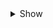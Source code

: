 <details><summary>Show</summary>

# 1.2.1
+ Other:
  - Fixed `README.md`
  - Fixed `CHANGELOG.md`
# 1.2.0
+ Added mods:
  - [Boombox Controller](https://thunderstore.io/c/lethal-company/p/KoderTeh/Boombox_Controller/) by [KoderTeh](https://thunderstore.io/c/lethal-company/p/KoderTeh/)
  - [HDLethalCompany](https://thunderstore.io/c/lethal-company/p/Sligili/HDLethalCompany/) by [Sligili](https://github.com/Sligili)
  - [Lategame Upgrades](https://thunderstore.io/c/lethal-company/p/malco/Lategame_Upgrades/) by [Malcolm-Q](https://github.com/Malcolm-Q)
+ Removed mods:
  - [ObjectVolumeController](https://thunderstore.io/c/lethal-company/p/FlipMods/ObjectVolumeController/) by [FlipMods](https://thunderstore.io/c/lethal-company/p/FlipMods/) *(Replaced with [Boombox Controller](https://thunderstore.io/c/lethal-company/p/KoderTeh/Boombox_Controller/))*
+ Updated mods:
  - [BepInUtils](https://thunderstore.io/c/lethal-company/p/Ozone/BepInUtils/) `1.2.0 > 1.2.1`
  - [HotbarPlus](https://thunderstore.io/c/lethal-company/p/FlipMods/HotbarPlus/) `1.3.2 > 1.3.4`
  - [Mimics](https://thunderstore.io/c/lethal-company/p/x753/Mimics/) `2.1.0 > 2.2.0`
  - [More_Emotes](https://thunderstore.io/c/lethal-company/p/Sligili/More_Emotes/) `1.2.1 > 1.2.2`
  - [SuitSaver](https://thunderstore.io/c/lethal-company/p/Hexnet111/SuitSaver/) `1.1.1 > 1.1.2`
+ Note:
  - You will need to create a new profile, or delete the old mods you installed, especially: [ObjectVolumeController](https://thunderstore.io/c/lethal-company/p/FlipMods/ObjectVolumeController/) by [FlipMods](https://thunderstore.io/c/lethal-company/p/FlipMods/), to not enter in conflict with the new mod that have been added to the modpack: [Boombox Controller](https://thunderstore.io/c/lethal-company/p/KoderTeh/Boombox_Controller/) by [KoderTeh](https://thunderstore.io/c/lethal-company/p/KoderTeh/).
      - There is the 1.2.0 profile import code if you don't want to do this yourself: `018c7dba-6e84-dd33-b187-ee88eaf104e3`
# 1.1.0
+ Added mods:
  - [Mimics](https://thunderstore.io/c/lethal-company/p/x753/Mimics/) by [x753](https://github.com/x753)
+ Updated mods:
  - [BepInUtils](https://thunderstore.io/c/lethal-company/p/Ozone/BepInUtils/) `1.1.0 > 1.2.0`
  - [Helmet_Cameras](https://thunderstore.io/c/lethal-company/p/RickArg/Helmet_Cameras/) `2.1.3 > 2.1.5`
  - [HotbarPlus](https://thunderstore.io/c/lethal-company/p/FlipMods/HotbarPlus/) `1.3.1 > 1.3.2`
  - [LateCompany](https://thunderstore.io/c/lethal-company/p/anormaltwig/LateCompany/) `1.0.4 > 1.0.6`
  - [LC_API](https://thunderstore.io/c/lethal-company/p/2018/LC_API/) `2.1.1 > 2.2.0`
  - [LCBetterSaves](https://thunderstore.io/c/lethal-company/p/Pooble/LCBetterSaves/) `1.4.0 > 1.5.0`
  - [More_Emotes](https://thunderstore.io/c/lethal-company/p/Sligili/More_Emotes/) `1.1.1 > 1.2.1`
  - [More_Suits](https://thunderstore.io/c/lethal-company/p/x753/More_Suits/) `1.3.3 > 1.4.1`
  - [More_Company](https://thunderstore.io/c/lethal-company/p/notnotnotswipez/MoreCompany/) `1.7.1 > 1.7.2`
  - [Skinwalkers](https://thunderstore.io/c/lethal-company/p/RugbugRedfern/Skinwalkers/) `2.0.0 > 2.0.1`
  - [SuitSaver](https://thunderstore.io/c/lethal-company/p/Hexnet111/SuitSaver/) `1.0.2 > 1.1.1`
  - [TerminalApi](https://thunderstore.io/c/lethal-company/p/NotAtomicBomb/TerminalApi/) `1.3.2 > 1.4.0`
  - [TooManySuits](https://thunderstore.io/c/lethal-company/p/Verity/TooManySuits/) `1.0.1 > 1.0.4`
+ Added custom radio musics:
  - [Les_demons_de_minuit.mp3](https://www.youtube.com/watch?v=OP1Q1flNbVA)
# 1.0.0
+ Release

</details>